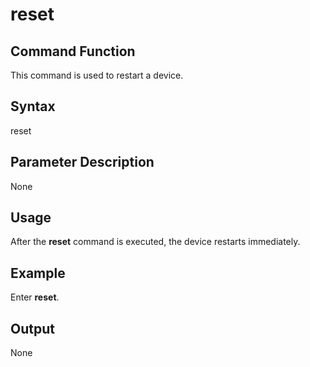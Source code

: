 # reset<a name="EN-US_TOPIC_0000001053359638"></a>

## Command Function<a name="section366714216619"></a>

This command is used to restart a device.

## Syntax<a name="section8833164614615"></a>

reset

## Parameter Description<a name="section12809111019453"></a>

None

## Usage<a name="section15935131220717"></a>

After the  **reset**  command is executed, the device restarts immediately.

## Example<a name="section79281818476"></a>

Enter  **reset**.

## Output<a name="section12742311179"></a>

None

